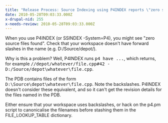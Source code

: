 ```yaml
---
title: "Release Process: Source Indexing using P4INDEX reports \"zero source files found\""
date: 2010-05-28T09:03:33.000Z
x-drupal-nid: 255
x-needs-review: 2010-05-28T09:03:33.000Z
---
```

When you use P4INDEX (or SSINDEX -System=P4), you might see "zero source files found". Check that your workspace doesn't have forward slashes in the name (e.g. D:/Source/depot/).

Why is this a problem? Well, P4INDEX runs <tt>p4 have ...</tt>, which returns, for example <tt>//depot/whatever/file.cpp#42 - D:/Source/depot\whatever\file.cpp</tt>.

The PDB contains files of the form <tt>D:\Source\depot\whatever\file.cpp</tt>. Note the backslashes. P4INDEX doesn't consider these equivalent, and so it can't get the revision details for the files named in the PDB.

Either ensure that your workspace uses backslashes, or hack on the p4.pm script to canonicalise the filenames before stashing them in the FILE_LOOKUP_TABLE dictionary.